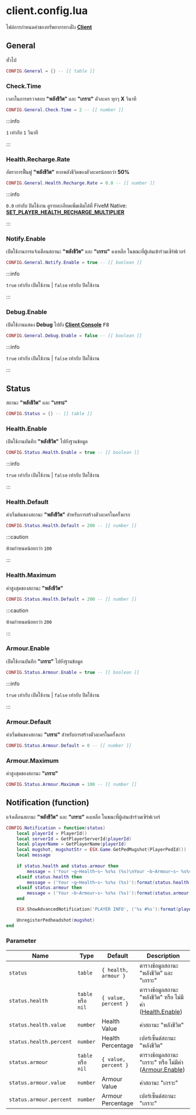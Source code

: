 # client.config.lua

ไฟล์การกำหนดค่าของทรัพยากรทางฝั่ง **[Client](https://en.wikipedia.org/wiki/Client-side)**

## General

ทั่วไป

```lua title="บรรทัดที่ 11"
CONFIG.General = {} -- [[ table ]]
```

### Check.Time

เวลาในการตรวจสอบ **"พลังชีวิต"** และ **"เกราะ"** ตัวละคร ทุกๆ **X** วินาที

```lua title="บรรทัดที่ 13"
CONFIG.General.Check.Time = 2 -- [[ number ]]
```

:::info

`1` เท่ากับ `1` วินาที

:::

### Health.Recharge.Rate

อัตราการฟื้นฟู **"พลังชีวิต"** หากพลังชีวิตของตัวละครน้อยกว่า **50%**

```lua title="บรรทัดที่ 18"
CONFIG.General.Health.Recharge.Rate = 0.0 -- [[ number ]]
```

:::info

`0.0` เท่ากับ ปิดใช้งาน ดูรายละเอียดเพิ่มเติมได้ที่ FiveM Native: **[SET_PLAYER_HEALTH_RECHARGE_MULTIPLIER](https://docs.fivem.net/natives/?_0x5DB660B38DD98A31)**

:::

### Notify.Enable

เปิดใช้งานการแจ้งเตือนสถานะ **"พลังชีวิต"** และ **"เกราะ"** คงเหลือ ในขณะที่ผู้เล่นเข้าร่วมเซิร์ฟเวอร์

```lua title="บรรทัดที่ 23"
CONFIG.General.Notify.Enable = true -- [[ boolean ]]
```

:::info

`true` เท่ากับ เปิดใช้งาน | `false` เท่ากับ ปิดใช้งาน

:::

### Debug.Enable

เปิดใช้งานแสดง **Debug** ไปยัง **[Client Console](https://docs.fivem.net/docs/client-manual/console-commands)** <kbd>F8</kbd>

```lua title="บรรทัดที่ 27"
CONFIG.General.Debug.Enable = false -- [[ boolean ]]
```

:::info

`true` เท่ากับ เปิดใช้งาน | `false` เท่ากับ ปิดใช้งาน

:::

## Status

สถานะ **"พลังชีวิต"** และ **"เกราะ"**

```lua title="บรรทัดที่ 31"
CONFIG.Status = {} -- [[ table ]]
```

### Health.Enable

เปิดใช้งานบันทึก **"พลังชีวิต"** ไปยังฐานข้อมูล

```lua title="บรรทัดที่ 33"
CONFIG.Status.Health.Enable = true -- [[ boolean ]]
```

:::info

`true` เท่ากับ เปิดใช้งาน | `false` เท่ากับ ปิดใช้งาน

:::

### Health.Default

ค่าเริ่มต้นของสถานะ **"พลังชีวิต"** สำหรับการสร้างตัวละครในครั้งเเรก

```lua title="บรรทัดที่ 34"
CONFIG.Status.Health.Default = 200 -- [[ number ]]
```

:::caution

ห้ามกำหนดน้อยกว่า `100`

:::

### Health.Maximum

ค่าสูงสุดของสถานะ **"พลังชีวิต"**

```lua title="บรรทัดที่ 35"
CONFIG.Status.Health.Default = 200 -- [[ number ]]
```

:::caution

ห้ามกำหนดน้อยกว่า `200`

:::

### Armour.Enable

เปิดใช้งานบันทึก **"เกราะ"** ไปยังฐานข้อมูล

```lua title="บรรทัดที่ 39"
CONFIG.Status.Armour.Enable = true -- [[ boolean ]]
```

:::info

`true` เท่ากับ เปิดใช้งาน | `false` เท่ากับ ปิดใช้งาน

:::

### Armour.Default

ค่าเริ่มต้นของสถานะ **"เกราะ"** สำหรับการสร้างตัวละครในครั้งเเรก

```lua title="บรรทัดที่ 40"
CONFIG.Status.Armour.Default = 0 -- [[ number ]]
```

### Armour.Maximum

ค่าสูงสุดของสถานะ **"เกราะ"**

```lua title="บรรทัดที่ 41"
CONFIG.Status.Armour.Maximum = 100 -- [[ number ]]
```

## Notification (function)

แจ้งเตือนสถานะ **"พลังชีวิต"** และ **"เกราะ"** คงเหลือ ในขณะที่ผู้เล่นเข้าร่วมเซิร์ฟเวอร์

```lua title="บรรทัดที่ 53"
CONFIG.Notification = function(status)
    local playerId = PlayerId()
    local serverId = GetPlayerServerId(playerId)
    local playerName = GetPlayerName(playerId)
    local mugshot, mugshotStr = ESX.Game.GetPedMugshot(PlayerPedId())
    local message
    
    if status.health and status.armour then
        message = ('Your ~g~Health~s~ %s%s (%s)\nYour ~b~Armour~s~ %s%s (%s)'):format(status.health.percent, '%', status.health.value, status.armour.percent, '%', status.armour.value)
    elseif status.health then
        message = ('Your ~g~Health~s~ %s%s (%s)'):format(status.health.percent, '%', status.health.value)
    elseif status.armour then
        message = ('Your ~b~Armour~s~ %s%s (%s)'):format(status.armour.percent, '%', status.armour.value)
    end

    ESX.ShowAdvancedNotification('PLAYER INFO', ('%s #%s'):format(playerName, serverId), message, mugshotStr, 8)
    
    UnregisterPedheadshot(mugshot)
end
```

### Parameter

| Name                         | Type               | Default                                | Description                                                
|------------------------------|--------------------|----------------------------------------|----------------------------------------------------------------------
| `status`                     | `table`            | `{ health, armour }`                   | ตารางข้อมูลสถานะ "พลังชีวิต" และ "เกราะ"
| `status.health`              | `table` หรือ `nil`  | `{ value, percent }`                   | ตารางข้อมูลสถานะ "พลังชีวิต" หรือ ไม่มีค่า ([Health.Enable](#healthenable))
| `status.health.value`        | `number`           | Health Value                           | ค่าสถานะ "พลังชีวิต"
| `status.health.percent`      | `number`           | Health Percentage                      | เปอร์เซ็นต์สถานะ "พลังชีวิต"
| `status.armour`              | `table` หรือ `nil`  | `{ value, percent }`                   | ตารางข้อมูลสถานะ "เกราะ" หรือ ไม่มีค่า ([Armour.Enable](#armourenable))
| `status.armour.value`        | `number`           | Armour Value                           | ค่าสถานะ "เกราะ"
| `status.armour.percent`      | `number`           | Armour Percentage                      | เปอร์เซ็นต์สถานะ "เกราะ"
